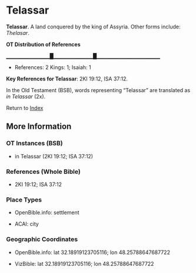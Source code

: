 # Telassar
**Telassar**. 
A land conquered by the king of Assyria. 
Other forms include: 
*Thelasar*. 


**OT Distribution of References**

▁▁▁▁▁▁▁▁▁▁▁█▁▁▁▁▁▁▁▁▁▁█▁▁▁▁▁▁▁▁▁▁▁▁▁▁▁▁
* References: 2 Kings: 1; Isaiah: 1



**Key References for Telassar**: 
2KI 19:12, ISA 37:12. 


In the Old Testament (BSB), words representing “Telassar” are translated as 
*in Telassar* (2x). 




Return to [Index](00-Index.md)

## More Information

### OT Instances (BSB)

* in Telassar (2KI 19:12; ISA 37:12)



### References (Whole Bible)

* 2KI 19:12; ISA 37:12


### Place Types

* OpenBible.info: settlement

* ACAI: city



### Geographic Coordinates

* OpenBible.info: lat 32.18919123705116; lon 48.25788647687722

* VizBible: lat 32.18919123705116; lon 48.25788647687722




